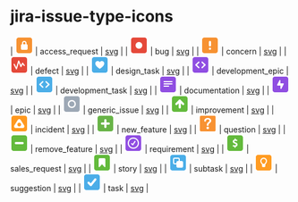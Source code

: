 # jira-issue-type-icons

| <img src="access_request.svg" /> | access_request | [svg](access_request.svg) |
| <img src="bug.svg" /> | bug | [svg](bug.svg) |
| <img src="concern.svg" /> | concern | [svg](concern.svg) |
| <img src="defect.svg" /> | defect | [svg](defect.svg) |
| <img src="design_task.svg" /> | design_task | [svg](design_task.svg) |
| <img src="development_epic.svg" /> | development_epic | [svg](development_epic.svg) |
| <img src="development_task.svg" /> | development_task | [svg](development_task.svg) |
| <img src="documentation.svg" /> | documentation | [svg](documentation.svg) |
| <img src="epic.svg" /> | epic | [svg](epic.svg) |
| <img src="generic_issue.svg" /> | generic_issue | [svg](generic_issue.svg) |
| <img src="improvement.svg" /> | improvement | [svg](improvement.svg) |
| <img src="incident.svg" /> | incident | [svg](incident.svg) |
| <img src="new_feature.svg" /> | new_feature | [svg](new_feature.svg) |
| <img src="question.svg" /> | question | [svg](question.svg) |
| <img src="remove_feature.svg" /> | remove_feature | [svg](remove_feature.svg) |
| <img src="requirement.svg" /> | requirement | [svg](requirement.svg) |
| <img src="sales_request.svg" /> | sales_request | [svg](sales_request.svg) |
| <img src="story.svg" /> | story | [svg](story.svg) |
| <img src="subtask.svg" /> | subtask | [svg](subtask.svg) |
| <img src="suggestion.svg" /> | suggestion | [svg](suggestion.svg) |
| <img src="task.svg" /> | task | [svg](task.svg) |
